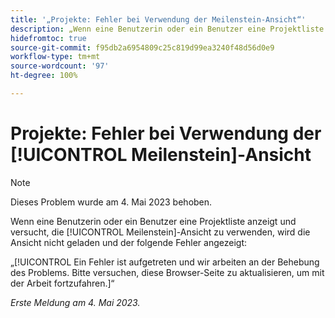 ```yaml
---
title: '„Projekte: Fehler bei Verwendung der Meilenstein-Ansicht“'
description: „Wenn eine Benutzerin oder ein Benutzer eine Projektliste anzeigt und versucht, die Meilenstein-Ansicht zu verwenden, wird die Ansicht nicht geladen und ein Fehler angezeigt.“
hidefromtoc: true
source-git-commit: f95db2a6954809c25c819d99ea3240f48d56d0e9
workflow-type: tm+mt
source-wordcount: '97'
ht-degree: 100%

---
```



# Projekte: Fehler bei Verwendung der [!UICONTROL Meilenstein]-Ansicht

>[!NOTE]
>
>Dieses Problem wurde am 4. Mai 2023 behoben.

Wenn eine Benutzerin oder ein Benutzer eine Projektliste anzeigt und versucht, die [!UICONTROL Meilenstein]-Ansicht zu verwenden, wird die Ansicht nicht geladen und der folgende Fehler angezeigt:

„[!UICONTROL Ein Fehler ist aufgetreten und wir arbeiten an der Behebung des Problems. Bitte versuchen, diese Browser-Seite zu aktualisieren, um mit der Arbeit fortzufahren.]“

_Erste Meldung am 4. Mai 2023._

